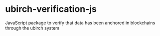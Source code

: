 # ubirch-verification-js
JavaScript package to verify that data has been anchored in blockchains through the ubirch system
